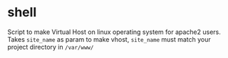 # shell

Script to make Virtual Host on linux operating system for apache2 users. Takes `site_name` as param to make vhost, `site_name` must match your project directory in `/var/www/`
